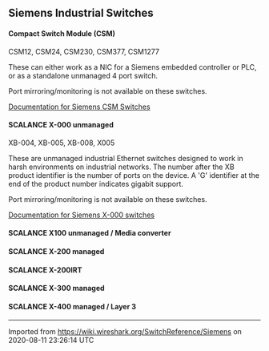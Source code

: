 ## Siemens Industrial Switches

#### Compact Switch Module (CSM)

CSM12, CSM24, CSM230, CSM377, CSM1277

These can either work as a NIC for a Siemens embedded controller or PLC, or as a standalone unmanaged 4 port switch.

Port mirroring/monitoring is not available on these switches.

[Documentation for Siemens CSM Switches](https://support.automation.siemens.com/WW/llisapi.dll?func=cslib.csinfo&lang=en&objID=33117967&subtype=133300)

#### SCALANCE X-000 unmanaged

XB-004, XB-005, XB-008, X005

These are unmanaged industrial Ethernet switches designed to work in harsh environments on industrial networks. The number after the XB product identifier is the number of ports on the device. A 'G' identifier at the end of the product number indicates gigabit support.

Port mirroring/monitoring is not available on these switches.

[Documentation for Siemens X-000 switches](https://support.automation.siemens.com/WW/llisapi.dll?func=cslib.csinfo&lang=en&objID=33118567&subtype=133300)

#### SCALANCE X100 unmanaged / Media converter

#### SCALANCE X-200 managed

#### SCALANCE X-200IRT

#### SCALANCE X-300 managed

#### SCALANCE X-400 managed / Layer 3

---

Imported from https://wiki.wireshark.org/SwitchReference/Siemens on 2020-08-11 23:26:14 UTC
